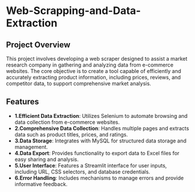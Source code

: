 # Web-Scrapping-and-Data-Extraction
## Project Overview
This project involves developing a web scraper designed to assist a market research company in gathering and analyzing data from e-commerce websites. The core objective is to create a tool capable of efficiently and accurately extracting product information, including prices, reviews, and competitor data, to support comprehensive market analysis.

## Features
- **1.Efficient Data Extraction**: Utilizes Selenium to automate browsing and data collection from e-commerce websites.
- **2.Comprehensive Data Collection**: Handles multiple pages and extracts data such as product titles, prices, and ratings.
- **3.Data Storage**: Integrates with MySQL for structured data storage and management.
- **4.Data Export**: Provides functionality to export data to Excel files for easy sharing and analysis.
- **5.User Interface**: Features a Streamlit interface for user inputs, including URL, CSS selectors, and database credentials.
- **6.Error Handling**: Includes mechanisms to manage errors and provide informative feedback.
